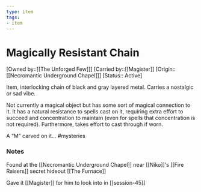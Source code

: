 ```yaml
---
type: item
tags:
- item
---
```


#  Magically Resistant Chain

[Owned by::[[The Unforged Few]]]
[Carried by::[[Magister]]
[Origin:: [[Necromantic Underground Chapel]]]
[Status:: Active]

Item, interlocking chain of black and gray layered metal. Carries a nostalgic or sad vibe.

Not currently a magical object but has some sort of magical connection to it. It has a natural resistance to spells cast on it, requiring extra effort to succeed and concentration to maintain (even for spells that concentration is not required). Furthermore, takes effort to cast through if worn.

A “M” carved on it... #mysteries 

### Notes

Found at the [[Necromantic Underground Chapel]] near [[Niko]]'s [[Fire Raisers]] secret hideout [[The Furnace]]

Gave it [[Magister]] for him to look into in [[session-45]]
